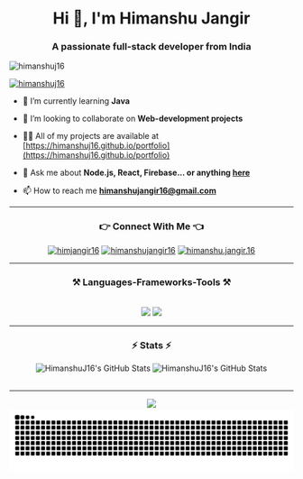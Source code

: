 <h1 align="center">Hi 👋, I'm Himanshu Jangir</h1>
<h3 align="center">A passionate full-stack developer from India</h3>

<p align="left"> <img src="https://komarev.com/ghpvc/?username=himanshuj16&label=Profile%20views&color=0e75b6&style=flat" alt="himanshuj16" /> </p>

<p align="left"> <a href="https://github.com/ryo-ma/github-profile-trophy"><img src="https://github-profile-trophy.vercel.app/?username=himanshuj16" alt="himanshuj16" /></a> </p>

- 🌱 I’m currently learning **Java**

- 👯 I’m looking to collaborate on **Web-development projects**

- 👨‍💻 All of my projects are available at [https://himanshuj16.github.io/portfolio](https://himanshuj16.github.io/portfolio)

- 💬 Ask me about **Node.js, React, Firebase... or anything [here](mailto:himanshujangir16@gmail.com)**

- 📫 How to reach me **himanshujangir16@gmail.com**
<hr>
<h3 align="center">👉 Connect With Me 👈</h3>

<p align="center">
<a href="https://twitter.com/himjangir16" target="_blank"><img align="center" src="https://raw.githubusercontent.com/rahuldkjain/github-profile-readme-generator/master/src/images/icons/Social/twitter.svg" alt="himjangir16" height="30" width="40" /></a>
<a href="https://linkedin.com/in/himanshujangir16" target="_blank"><img align="center" src="https://raw.githubusercontent.com/rahuldkjain/github-profile-readme-generator/master/src/images/icons/Social/linked-in-alt.svg" alt="himanshujangir16" height="30" width="40" /></a>
<a href="https://instagram.com/himanshu.jangir.16" target="_blank"><img align="center" src="https://raw.githubusercontent.com/rahuldkjain/github-profile-readme-generator/master/src/images/icons/Social/instagram.svg" alt="himanshu.jangir.16" height="30" width="40" /></a>
</p>
<hr>

<h3 align="center">⚒️ Languages-Frameworks-Tools ⚒️</h3>
<br/>
<div align="center">
    <img src="https://skillicons.dev/icons?i=react,bootstrap,html,css,vscode,github,figma,tailwind,express" />
    <img src="https://skillicons.dev/icons?i=nodejs,python,javascript,typescript,firebase,mongodb,c,java,nextjs,mysql" /><br>
</div>
<hr>

<h3 align="center">⚡ Stats ⚡</h3>
<div align="center">
  <img src="https://github-readme-streak-stats.herokuapp.com/?user=HimanshuJ16&theme=dark&hide_border=true" alt="HimanshuJ16's GitHub Stats" />
<img src="https://github-readme-stats.vercel.app/api/top-langs/?username=HimanshuJ16&theme=dark&show_icons=true&hide_border=true&layout=compact" alt="HimanshuJ16's GitHub Stats" height="195" />
</div>
<br>
<hr>
<p align="center">
<img src="https://i.imgur.com/x1KbuCq.gif" width="500">

<picture>
  <source media="(prefers-color-scheme: dark)" srcset="https://raw.githubusercontent.com/HimanshuJ16/HimanshuJ16/output/github-contribution-grid-snake-dark.svg" />
  <source media="(prefers-color-scheme: light)" srcset="https://raw.githubusercontent.com/HimanshuJ16/HimanshuJ16/output/github-contribution-grid-snake.svg" />
  <img alt="github-snake" src="https://raw.githubusercontent.com/HimanshuJ16/HimanshuJ16/output/github-contribution-grid-snake.svg" />
</picture>




